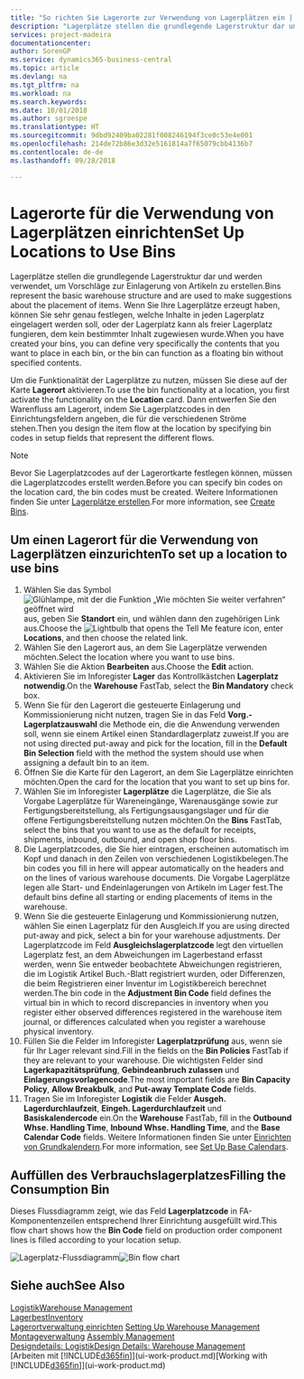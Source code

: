 ```yaml
---
title: "So richten Sie Lagerorte zur Verwendung von Lagerplätzen ein | Microsoft Docs"
description: "Lagerplätze stellen die grundlegende Lagerstruktur dar und werden verwendet, um Vorschläge zur Einlagerung von Artikeln zu erstellen. Wenn Sie Ihre Lagerplätze erzeugt haben, können Sie sehr genau festlegen, welche Inhalte in jeden Lagerplatz eingelagert werden soll, oder der Lagerplatz kann als freier Lagerplatz fungieren, dem kein bestimmter Inhalt zugewiesen wurde."
services: project-madeira
documentationcenter: 
author: SorenGP
ms.service: dynamics365-business-central
ms.topic: article
ms.devlang: na
ms.tgt_pltfrm: na
ms.workload: na
ms.search.keywords: 
ms.date: 10/01/2018
ms.author: sgroespe
ms.translationtype: HT
ms.sourcegitcommit: 9dbd92409ba02281f008246194f3ce0c53e4e001
ms.openlocfilehash: 214de72b86e3d32e5161814a7f65079cbb4136b7
ms.contentlocale: de-de
ms.lasthandoff: 09/28/2018

---
```

# <a name="set-up-locations-to-use-bins"></a><span data-ttu-id="e95c4-104">Lagerorte für die Verwendung von Lagerplätzen einrichten</span><span class="sxs-lookup"><span data-stu-id="e95c4-104">Set Up Locations to Use Bins</span></span>
<span data-ttu-id="e95c4-105">Lagerplätze stellen die grundlegende Lagerstruktur dar und werden verwendet, um Vorschläge zur Einlagerung von Artikeln zu erstellen.</span><span class="sxs-lookup"><span data-stu-id="e95c4-105">Bins represent the basic warehouse structure and are used to make suggestions about the placement of items.</span></span> <span data-ttu-id="e95c4-106">Wenn Sie Ihre Lagerplätze erzeugt haben, können Sie sehr genau festlegen, welche Inhalte in jeden Lagerplatz eingelagert werden soll, oder der Lagerplatz kann als freier Lagerplatz fungieren, dem kein bestimmter Inhalt zugewiesen wurde.</span><span class="sxs-lookup"><span data-stu-id="e95c4-106">When you have created your bins, you can define very specifically the contents that you want to place in each bin, or the bin can function as a floating bin without specified contents.</span></span>  

<span data-ttu-id="e95c4-107">Um die Funktionalität der Lagerplätze zu nutzen, müssen Sie diese auf der Karte **Lagerort** aktivieren.</span><span class="sxs-lookup"><span data-stu-id="e95c4-107">To use the bin functionality at a location, you first activate the functionality on the **Location** card.</span></span> <span data-ttu-id="e95c4-108">Dann entwerfen Sie den Warenfluss am Lagerort, indem Sie Lagerplatzcodes in den Einrichtungsfeldern angeben, die für die verschiedenen Ströme stehen.</span><span class="sxs-lookup"><span data-stu-id="e95c4-108">Then you design the item flow at the location by specifying bin codes in setup fields that represent the different flows.</span></span>  

> [!NOTE]  
>  <span data-ttu-id="e95c4-109">Bevor Sie Lagerplatzcodes auf der Lagerortkarte festlegen können, müssen die Lagerplatzcodes erstellt werden.</span><span class="sxs-lookup"><span data-stu-id="e95c4-109">Before you can specify bin codes on the location card, the bin codes must be created.</span></span> <span data-ttu-id="e95c4-110">Weitere Informationen finden Sie unter  [Lagerplätze erstellen](warehouse-how-to-create-individual-bins.md).</span><span class="sxs-lookup"><span data-stu-id="e95c4-110">For more information, see [Create Bins](warehouse-how-to-create-individual-bins.md).</span></span>  

## <a name="to-set-up-a-location-to-use-bins"></a><span data-ttu-id="e95c4-111">Um einen Lagerort für die Verwendung von Lagerplätzen einzurichten</span><span class="sxs-lookup"><span data-stu-id="e95c4-111">To set up a location to use bins</span></span>  
1.  <span data-ttu-id="e95c4-112">Wählen Sie das Symbol ![Glühlampe, mit der die Funktion „Wie möchten Sie weiter verfahren“ geöffnet wird](media/ui-search/search_small.png "Wie möchten Sie weiter verfahren?") aus, geben Sie **Standort** ein, und wählen dann den zugehörigen Link aus.</span><span class="sxs-lookup"><span data-stu-id="e95c4-112">Choose the ![Lightbulb that opens the Tell Me feature](media/ui-search/search_small.png "Tell me what you want to do") icon, enter **Locations**, and then choose the related link.</span></span>  
2.  <span data-ttu-id="e95c4-113">Wählen Sie den Lagerort aus, an dem Sie Lagerplätze verwenden möchten.</span><span class="sxs-lookup"><span data-stu-id="e95c4-113">Select the location where you want to use bins.</span></span>  
3.  <span data-ttu-id="e95c4-114">Wählen Sie die Aktion **Bearbeiten** aus.</span><span class="sxs-lookup"><span data-stu-id="e95c4-114">Choose the **Edit** action.</span></span>  
4.  <span data-ttu-id="e95c4-115">Aktivieren Sie im Inforegister **Lager** das Kontrollkästchen **Lagerplatz notwendig**.</span><span class="sxs-lookup"><span data-stu-id="e95c4-115">On the **Warehouse** FastTab, select the **Bin Mandatory** check box.</span></span>  
5.  <span data-ttu-id="e95c4-116">Wenn Sie für den Lagerort die gesteuerte Einlagerung und Kommissionierung nicht nutzen, tragen Sie in das Feld **Vorg.-Lagerplatzauswahl** die Methode ein, die die Anwendung verwenden soll, wenn sie einem Artikel einen Standardlagerplatz zuweist.</span><span class="sxs-lookup"><span data-stu-id="e95c4-116">If you are not using directed put-away and pick for the location, fill in the **Default Bin Selection** field with the method the system should use when assigning a default bin to an item.</span></span>  
6.  <span data-ttu-id="e95c4-117">Öffnen Sie  die Karte für den Lagerort, an dem Sie Lagerplätze einrichten möchten.</span><span class="sxs-lookup"><span data-stu-id="e95c4-117">Open the card for the location that you want to set up bins for.</span></span>
7.  <span data-ttu-id="e95c4-118">Wählen Sie im Inforegister **Lagerplätze** die Lagerplätze, die Sie als Vorgabe Lagerplätze für Wareneingänge, Warenausgänge sowie zur Fertigungsbereitstellung, als Fertigungsausgangslager und für die offene Fertigungsbereitstellung nutzen möchten.</span><span class="sxs-lookup"><span data-stu-id="e95c4-118">On the **Bins** FastTab, select the bins that you want to use as the default for receipts, shipments, inbound, outbound, and open shop floor bins.</span></span>  
8.  <span data-ttu-id="e95c4-119">Die Lagerplatzcodes, die Sie hier eintragen, erscheinen automatisch im Kopf und danach in den Zeilen von verschiedenen Logistikbelegen.</span><span class="sxs-lookup"><span data-stu-id="e95c4-119">The bin codes you fill in here will appear automatically on the headers and on the lines of various warehouse documents.</span></span> <span data-ttu-id="e95c4-120">Die Vorgabe Lagerplätze legen alle Start- und Endeinlagerungen von Artikeln im Lager fest.</span><span class="sxs-lookup"><span data-stu-id="e95c4-120">The default bins define all starting or ending placements of items in the warehouse.</span></span>  
9.  <span data-ttu-id="e95c4-121">Wenn Sie die gesteuerte Einlagerung und Kommissionierung nutzen, wählen Sie einen Lagerplatz für den Ausgleich.</span><span class="sxs-lookup"><span data-stu-id="e95c4-121">If you are using directed put-away and pick, select a bin for your warehouse adjustments.</span></span> <span data-ttu-id="e95c4-122">Der Lagerplatzcode im Feld **Ausgleichslagerplatzcode** legt den virtuellen Lagerplatz fest, an dem Abweichungen im Lagerbestand erfasst werden, wenn Sie entweder beobachtete Abweichungen registrieren, die im Logistik Artikel Buch.-Blatt registriert wurden, oder Differenzen, die beim Registrieren einer Inventur im Logistikbereich berechnet werden.</span><span class="sxs-lookup"><span data-stu-id="e95c4-122">The bin code in the **Adjustment Bin Code** field defines the virtual bin in which to record discrepancies in inventory when you register either observed differences registered in the warehouse item journal, or differences calculated when you register a warehouse physical inventory.</span></span>  
10. <span data-ttu-id="e95c4-123">Füllen Sie die Felder im Inforegister **Lagerplatzprüfung** aus, wenn sie für Ihr Lager relevant sind.</span><span class="sxs-lookup"><span data-stu-id="e95c4-123">Fill in the fields on the **Bin Policies** FastTab if they are relevant to your warehouse.</span></span> <span data-ttu-id="e95c4-124">Die wichtigsten Felder sind **Lagerkapazitätsprüfung**, **Gebindeanbruch zulassen** und **Einlagerungsvorlagencode**.</span><span class="sxs-lookup"><span data-stu-id="e95c4-124">The most important fields are **Bin Capacity Policy**, **Allow Breakbulk**, and **Put-away Template Code** fields.</span></span>  
11. <span data-ttu-id="e95c4-125">Tragen Sie im Inforegister **Logistik** die Felder **Ausgeh. Lagerdurchlaufzeit**, **Eingeh. Lagerdurchlaufzeit** und **Basiskalendercode** ein.</span><span class="sxs-lookup"><span data-stu-id="e95c4-125">On the **Warehouse** FastTab, fill in the **Outbound Whse. Handling Time**, **Inbound Whse. Handling Time**, and the **Base Calendar Code** fields.</span></span> <span data-ttu-id="e95c4-126">Weitere Informationen finden Sie unter [Einrichten von Grundkalendern](across-how-to-assign-base-calendars.md).</span><span class="sxs-lookup"><span data-stu-id="e95c4-126">For more information, see [Set Up Base Calendars](across-how-to-assign-base-calendars.md).</span></span>

## <a name="filling-the-consumption-bin"></a><span data-ttu-id="e95c4-127">Auffüllen des Verbrauchslagerplatzes</span><span class="sxs-lookup"><span data-stu-id="e95c4-127">Filling the Consumption Bin</span></span>
<span data-ttu-id="e95c4-128">Dieses Flussdiagramm zeigt, wie das Feld **Lagerplatzcode** in FA-Komponentenzeilen entsprechend Ihrer Einrichtung ausgefüllt wird.</span><span class="sxs-lookup"><span data-stu-id="e95c4-128">This flow chart shows how the **Bin Code** field on production order component lines is filled according to your location setup.</span></span>

<span data-ttu-id="e95c4-129">![Lagerplatz-Flussdiagramm](media/binflow.png "Lagerfluss")</span><span class="sxs-lookup"><span data-stu-id="e95c4-129">![Bin flow chart](media/binflow.png "BinFlow")</span></span>  

## <a name="see-also"></a><span data-ttu-id="e95c4-130">Siehe auch</span><span class="sxs-lookup"><span data-stu-id="e95c4-130">See Also</span></span>
[<span data-ttu-id="e95c4-131">Logistik</span><span class="sxs-lookup"><span data-stu-id="e95c4-131">Warehouse Management</span></span>](warehouse-manage-warehouse.md)  
[<span data-ttu-id="e95c4-132">Lagerbest</span><span class="sxs-lookup"><span data-stu-id="e95c4-132">Inventory</span></span>](inventory-manage-inventory.md)  
<span data-ttu-id="e95c4-133">[Lagerortverwaltung einrichten](warehouse-setup-warehouse.md)   </span><span class="sxs-lookup"><span data-stu-id="e95c4-133">[Setting Up Warehouse Management](warehouse-setup-warehouse.md)   </span></span>  
<span data-ttu-id="e95c4-134">[Montageverwaltung](assembly-assemble-items.md)  </span><span class="sxs-lookup"><span data-stu-id="e95c4-134">[Assembly Management](assembly-assemble-items.md)  </span></span>  
[<span data-ttu-id="e95c4-135">Designdetails: Logistik</span><span class="sxs-lookup"><span data-stu-id="e95c4-135">Design Details: Warehouse Management</span></span>](design-details-warehouse-management.md)  
<span data-ttu-id="e95c4-136">[Arbeiten mit [!INCLUDE[d365fin](includes/d365fin_md.md)]](ui-work-product.md)</span><span class="sxs-lookup"><span data-stu-id="e95c4-136">[Working with [!INCLUDE[d365fin](includes/d365fin_md.md)]](ui-work-product.md)</span></span>

